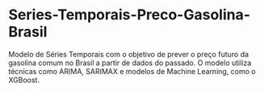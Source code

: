 # Series-Temporais-Preco-Gasolina-Brasil
Modelo de Séries Temporais com o objetivo de prever o preço futuro da gasolina comum no Brasil a partir de dados do passado. O modelo utiliza técnicas como ARIMA, SARIMAX e modelos de Machine Learning, como o XGBoost.
